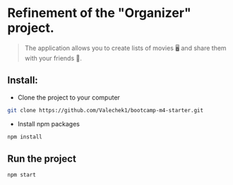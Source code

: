# Refinement of the "Organizer" project.

> The application allows you to create lists of movies 🖥 and share them with your friends 🥳.

## Install:

- Clone the project to your computer

```sh
git clone https://github.com/Valechek1/bootcamp-m4-starter.git
```

- Install npm packages

```sh
npm install
```

## Run the project

```sh
npm start
```
